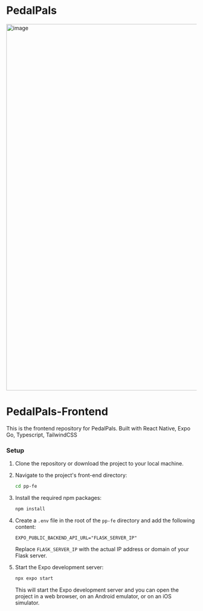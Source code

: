 # PedalPals

<img width="971" alt="image" src="https://github.com/crustyapples/PedalPals-Backend/assets/24990448/32bbe678-3cea-49a8-81a6-967c4e56680a">

# PedalPals-Frontend

This is the frontend repository for PedalPals. Built with React Native, Expo Go, Typescript, TailwindCSS

### Setup 

1. Clone the repository or download the project to your local machine.

2. Navigate to the project's front-end directory:

    ```sh
    cd pp-fe
    ```

3. Install the required npm packages:

    ```sh
    npm install
    ```

4. Create a `.env` file in the root of the `pp-fe` directory and add the following content:

    ```
    EXPO_PUBLIC_BACKEND_API_URL="FLASK_SERVER_IP"
    ```

    Replace `FLASK_SERVER_IP` with the actual IP address or domain of your Flask server.

5. Start the Expo development server:

    ```sh
    npx expo start
    ```

    This will start the Expo development server and you can open the project in a web browser, on an Android emulator, or on an iOS simulator.

